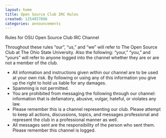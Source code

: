 ```yaml
---
layout: home
title: Open Source Club IRC Rules
created: 1254957896
categories: announcements
---
```

<p>Rules for OSU Open Source Club IRC Channel</p>

Throughout these rules “our”, “us,” and “we” will refer to The Open Source Club at The Ohio State University. Also the following: “your,” “you,” and “yours” will refer to anyone logged into the channel whether they are or are not a member of the club.
<ul>
<li>All information and instructions given within our channel are to be used at your own risk. By following or using any of this information you give up the right to hold us liable for any damages.</li>

<li>Spamming is not permitted.</li>

<li>You are prohibited from messaging the following through our channel: information that is defamatory, abusive, vulgar, hateful, or violates any law.</li>

<li>Please remember this is a channel representing our club. Please attempt to keep all actions, discussions, topics, and messages professional and represent the club in a professional manner as well.</li>

<li>All messages sent are the responsibility of the person who sent them. Please remember this channel is logged.</li>
</ul>
<!--break-->
